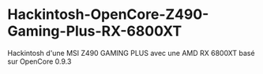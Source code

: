 # Hackintosh-OpenCore-Z490-Gaming-Plus-RX-6800XT
Hackintosh d'une MSI Z490 GAMING PLUS avec une AMD RX 6800XT basé sur OpenCore 0.9.3

